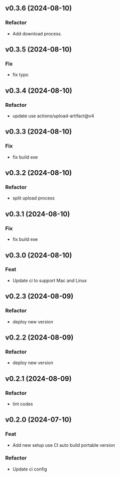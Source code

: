 ## v0.3.6 (2024-08-10)

### Refactor

- Add download process.

## v0.3.5 (2024-08-10)

### Fix

- fix typo

## v0.3.4 (2024-08-10)

### Refactor

- update use actions/upload-artifact@v4

## v0.3.3 (2024-08-10)

### Fix

- fix build exe

## v0.3.2 (2024-08-10)

### Refactor

- split upload process

## v0.3.1 (2024-08-10)

### Fix

- fix build exe

## v0.3.0 (2024-08-10)

### Feat

- Update ci to support Mac and Linux

## v0.2.3 (2024-08-09)

### Refactor

- deploy new version

## v0.2.2 (2024-08-09)

### Refactor

- deploy new version

## v0.2.1 (2024-08-09)

### Refactor

- lint codes

## v0.2.0 (2024-07-10)

### Feat

- Add new setup use CI auto build portable version

### Refactor

- Update ci config
